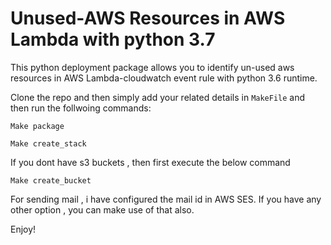 # Unused-AWS Resources in AWS Lambda with python 3.7

This python deployment package allows you to identify un-used aws resources in AWS Lambda-cloudwatch event rule with python 3.6 runtime.

Clone the repo and then simply add your related details in  `MakeFile` and then run the follwoing commands:

```Make package```

```Make create_stack```

If you dont have s3 buckets , then first execute the below command 

```Make create_bucket```

For sending mail , i have configured the mail id in AWS SES. If you have any other option , you can make use of that also. 

Enjoy!